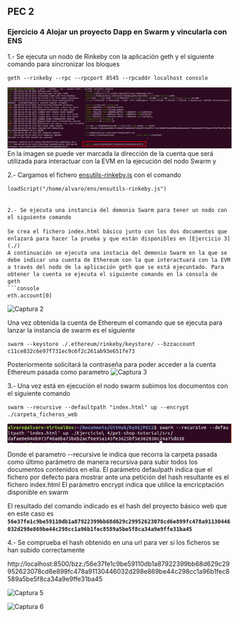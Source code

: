 ## PEC 2

###  Ejercicio 4 Alojar un proyecto Dapp en Swarm y vincularla con ENS

1.- Se ejecuta un nodo de Rinkeby con la aplicación geth y el siguiente comando para sincronizar los bloques
```console
geth --rinkeby --rpc --rpcport 8545 --rpcaddr localhost console
```
![Captura 1](Pantallazos/gethrinkeby.png "Captura 1")
En la imagen se puede ver marcada la dirección de la cuenta que será utilizada para interactuar con la EVM en la ejecución del nodo Swarm y 

2.- Cargamos el fichero [ensutils-rinkeby.js](ensutils-rinkeby.js) con el comando 
```console
loadScript("/home/alvaro/ens/ensutils-rinkeby.js")


2.- Se ejecuta una instancia del demonio Swarm para tener un nodo con el siguiente comando

Se crea el fichero index.html básico junto con los dos documentos que enlazará para hacer la prueba y que están disponibles en [Ejercicio 3](./)
A continuación se ejecuta una instacia del demonio Swarm en la que se debe indicar una cuenta de Ethereum con la que interactuará con la EVM a través del nodo de la aplicación geth que se está ejecuntado. Para obtener la cuenta se ejecuta el siguiente comando en la consola de geth
```console
eth.account[0]
```
![Captura 2](Pantallazos/ethAccount.png "Captura 2")

Una vez obtenida la cuenta de Ethereum el comando que se ejecuta para lanzar la instancia de swarm es el siguiente
```console
swarm --keystore ./.ethereum/rinkeby/keystore/ --bzzaccount c11ce832c6e97f731ec9c6f2c261ab93e651fe73
```
Posteriormente solicitará la contraseña para poder acceder a la cuenta Ethereum pasada como parametro
![Captura 3](Pantallazos/swarmkeystore.png "Captura 3")

3.- Una vez está en ejecución el nodo swarm subimos los documentos con el siguiente comando
```console
swarm --recursive --defaultpath "index.html" up --encrypt  ./carpeta_ficheros_web
```
![Captura 4](Pantallazos/swarmup.png "Captura 4")

Donde el parametro --recursive le indica que recorra la carpeta pasada como último parámetro de manera recursiva para subir todos los documentos contenidos en ella. 
El parámetro defaulpath indica que el fichero por defecto para mostrar ante una petición del hash resultante es el fichero index.html
El parámetro encrypt indica que utilice la encricptación disponible en swarm

El resultado del comando indicado es el hash del proyecto básico web que en este caso es **``56e37fe1c9be59110db1a87922399bb68d629c29952623078cd6e899fc478a91130446032d298e869be44c298cc1a96b1fec8589a5be5f8ca34a9e9ffe31ba45``**

4.- Se comprueba el hash obtenido en una url para ver si los ficheros se han subido correctamente

http://localhost:8500/bzz:/56e37fe1c9be59110db1a87922399bb68d629c29952623078cd6e899fc478a91130446032d298e869be44c298cc1a96b1fec8589a5be5f8ca34a9e9ffe31ba45

![Captura 5](Pantallazos/index.png "Captura 5")

![Captura 6](Pantallazos/documento1.png "Captura 6")
